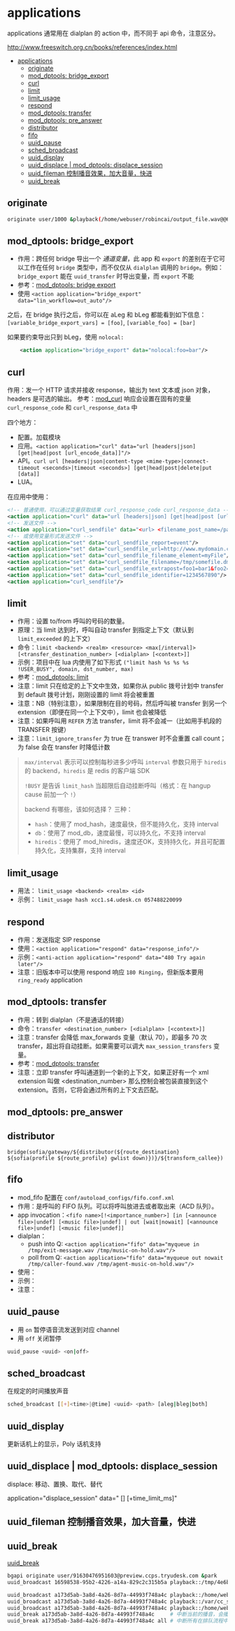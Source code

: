 # applications

applications 通常用在 dialplan 的 action 中，而不同于 api 命令，注意区分。

http://www.freeswitch.org.cn/books/references/index.html

- [applications](#applications)
  - [originate](#originate)
  - [mod\_dptools: bridge\_export](#mod_dptools-bridge_export)
  - [curl](#curl)
  - [limit](#limit)
  - [limit\_usage](#limit_usage)
  - [respond](#respond)
  - [mod\_dptools: transfer](#mod_dptools-transfer)
  - [mod\_dptools: pre\_answer](#mod_dptools-pre_answer)
  - [distributor](#distributor)
  - [fifo](#fifo)
  - [uuid\_pause](#uuid_pause)
  - [sched\_broadcast](#sched_broadcast)
  - [uuid\_display](#uuid_display)
  - [uuid\_displace | mod\_dptools: displace\_session](#uuid_displace--mod_dptools-displace_session)
  - [uuid\_fileman 控制播音效果，加大音量，快进](#uuid_fileman-控制播音效果加大音量快进)
  - [uuid\_break](#uuid_break)

## originate

```sh
originate user/1000 &playback(/home/webuser/robincai/output_file.wav@@64000) # 8000Hz * 8s = 64000，偏移了 8s
```

## mod_dptools: bridge_export

- 作用：跨任何 bridge 导出一个 *通道变量*，此 app 和 `export` 的差别在于它可以工作在任何 `bridge` 类型中，而不仅仅从 `dialplan` 调用的 `bridge`。例如：`bridge_export` 能在 `uuid_transfer` 时导出变量，而 `export` 不能
- 参考：[mod_dptools: bridge export](https://developer.signalwire.com/freeswitch/FreeSWITCH-Explained/Modules/mod-dptools/6586489/#docusaurus_skipToContent_fallback)
- 使用 `<action application="bridge_export" data="lin_workflow=out_auto"/>`

之后，在 bridge 执行之后，你可以在 aLeg 和 bLeg 都能看到如下信息：`[variable_bridge_export_vars] = [foo]`, `[variable_foo] = [bar]`

如果要约束导出只到 bLeg，使用 `nolocal:`

```xml
    <action application="bridge_export" data="nolocal:foo=bar"/>
```

## curl

作用：发一个 HTTP 请求并接收 response，输出为 text 文本或 json 对象，headers 是可选的输出。
参考：[mod_curl](https://developer.signalwire.com/freeswitch/FreeSWITCH-Explained/Modules/mod_curl_3965033)
响应会设置在固有的变量 `curl_response_code` 和 `curl_response_data` 中

四个地方：

- 配置。加载模块
- 应用。`<action application="curl" data="url [headers|json] [get|head|post [url_encode_data]]"/>`
- API。`curl url [headers|json|content-type <mime-type>|connect-timeout <seconds>|timeout <seconds>] [get|head|post|delete|put [data]]`
- LUA。

在应用中使用：

```xml
<!-- 普通使用，可以通过变量获取结果 curl_response_code curl_response_data -->
<action application="curl" data="url [headers|json] [get|head|post [url_encode_data]]"/>
<!-- 发送文件 -->
<action application="curl_sendfile" data="<url> <filename_post_name=/path/to/filename [nopost|foo1=bar1&foo2=bar2&...fooN=barN [event|none [uuid|identifier]]]"/>
<!-- 或使用变量形式发送文件 -->
<action application="set" data="curl_sendfile_report=event"/>
<action application="set" data="curl_sendfile_url=http://www.mydomain.com/test_files.php"/>
<action application="set" data="curl_sendfile_filename_element=myFile"/>
<action application="set" data="curl_sendfile_filename=/tmp/somefile.dmp"/>
<action application="set" data="curl_sendfile_extrapost=foo1=bar1&foo2=bar2&testing=a%20pain%20in%20the%20rear"/>
<action application="set" data="curl_sendfile_identifier=1234567890"/>
<action application="curl_sendfile"/>
```

## limit

- 作用：设置 to/from 呼叫的号码的数量。
- 原理：当 limit 达到时，呼叫自动 transfer 到指定上下文（默认到 `limit_exceeded` 的上下文）
- 命令：`limit <backend> <realm> <resource> <max[/interval]> [<transfer_destination_number> [<dialplan> [<context>]]`
- 示例：项目中在 lua 内使用了如下形式 `("limit hash %s %s %s !USER_BUSY", domain, dst_number, max)`
- 参考：[mod_dptools: limit](https://developer.signalwire.com/freeswitch/FreeSWITCH-Explained/Modules/mod-dptools/3375201/#limit)
- 注意：limit 只在给定的上下文中生效，如果你从 public 拨号计划中 transfer 到 default 拨号计划，刚刚设置的 limit 将会被重置
- 注意：NB（特别注意），如果限制在目的号码，然后呼叫被 transfer 到另一个 extension（即便在同一个上下文中），limit 也会被降低
- 注意：如果呼叫用 `REFER` 方法 transfer，limit 将不会减一（比如用手机段的 TRANSFER 按键）
- 注意：`limit_ignore_transfer` 为 true 在 transwer 时不会重置 call count；为 false 会在 transfer 时降低计数

> `max/interval` 表示可以控制每秒进多少呼叫
> `interval` 参数只用于 `hiredis` 的 backend，`hiredis` 是 redis 的客户端 SDK
>
> `!BUSY` 是告诉 `limit_hash` 当超限后自动挂断呼叫（格式：在 hangup cause 前加一个 `!`）
>
> backend 有哪些，该如何选择？
> 三种：
> - `hash`：使用了 mod_hash，速度最快，但不能持久化，支持 interval
> - `db`：使用了 mod_db，速度最慢，可以持久化，不支持 interval
> - `hiredis`：使用了 mod_hiredis，速度还OK，支持持久化，并且可配置持久化，支持集群，支持 interval

## limit_usage

- 用法： `limit_usage <backend> <realm> <id>`
- 示例： `limit_usage hash xcc1.s4.udesk.cn 057488220099`

## respond

- 作用：发送指定 SIP response
- 使用：`<action application="respond" data="response_info"/>`
- 示例：`<anti-action application="respond" data="480 Try again later"/>`
- 注意：旧版本中可以使用 respond 响应 `180 Ringing`，但新版本要用 `ring_ready` application

## mod_dptools: transfer

- 作用：转到 dialplan（不是通话的转接）
- 命令：`transfer <destination_number> [<dialplan> [<context>]]`
- 注意：transfer 会降低 max_forwards 变量（默认 70），即最多 70 次 transfer，超出将自动挂断。如果需要可以调大 `max_session_transfers` 变量。
- 参考：[mod_dptools: transfer](https://developer.signalwire.com/freeswitch/FreeSWITCH-Explained/Modules/mod-dptools/6586616)
- 注意：立即 transfer 呼叫通道到一个新的上下文，如果正好有一个 xml extension 叫做 <destination_number> 那么控制会被包装直接到这个 extension。否则，它将会通过所有的上下文去匹配。

## mod_dptools: pre_answer

## distributor

```
bridge(sofia/gateway/${distributor(${route_destination} ${sofia(profile ${route_profile} gwlist down)})}/${transform_callee})
```

## fifo

- mod_fifo 配置在 `conf/autoload_configs/fifo.conf.xml`
- 作用：是呼叫的 FIFO 队列。可以将呼叫放进去或者取出来（ACD 队列）。
- app invocation：`<fifo name>[!<importance_number>] [in [<announce file>|undef] [<music file>|undef] | out [wait|nowait] [<announce file>|undef] [<music file>|undef]]`
- dialplan：
    - push into Q: `<action application="fifo" data="myqueue in /tmp/exit-message.wav /tmp/music-on-hold.wav"/> `
    - poll from Q: `<action application="fifo" data="myqueue out nowait /tmp/caller-found.wav /tmp/agent-music-on-hold.wav"/>`
- 使用：
- 示例：
- 注意：

## uuid_pause

- 用 `on` 暂停语音流发送到对应 channel
- 用 `off` 关闭暂停

```sh
uuid_pause <uuid> <on|off>
```

## sched_broadcast

在规定的时间播放声音

```sh
sched_broadcast [[+]<time>|@time] <uuid> <path> [aleg|bleg|both]
```

## uuid_display

更新话机上的显示，Poly 话机支持

## uuid_displace | mod_dptools: displace_session

displace: 移动、置换、取代、替代


application="displace_session" data="<path> [<flags>] [+time_limit_ms]"

## uuid_fileman 控制播音效果，加大音量，快进

## uuid_break

[uuid_break](https://developer.signalwire.com/freeswitch/FreeSWITCH-Explained/Modules/mod_commands_1966741#uuid_break)

```sh
bgapi originate user/91630476951603@preview.ccps.tryudesk.com &park
uuid_broadcast 16598538-95b2-4226-a14a-829c2c315b5a playback::/tmp/4e6b29ce27509403d028f312d5ed4486-20240911154343433_您是.mp3 ## 偏移量（playback 的功能）

uuid_broadcast a173d5ab-3a8d-4a26-8d7a-44993f748a4c playback::/home/webuser/robincai/waitmusic.wav@@32000 ## 偏移量（playback 的功能）
uuid_broadcast a173d5ab-3a8d-4a26-8d7a-44993f748a4c playback::/var/cc_soundfile/default/beep.wav
uuid_broadcast a173d5ab-3a8d-4a26-8d7a-44993f748a4c playback::/home/webuser/robincai/test2c.wav
uuid_break a173d5ab-3a8d-4a26-8d7a-44993f748a4c     # 中断当前的播音，会播放下一个
uuid_break a173d5ab-3a8d-4a26-8d7a-44993f748a4c all # 中断所有在排队流程中的播音
```
